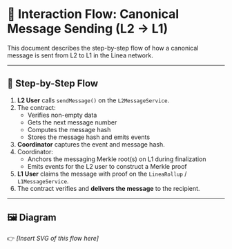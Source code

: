 
# 📩 Interaction Flow: Canonical Message Sending (L2 → L1)

This document describes the step-by-step flow of how a canonical message is sent from L2 to L1 in the Linea network.

---

## 🔄 Step-by-Step Flow

1. **L2 User** calls `sendMessage()` on the `L2MessageService`.
2. The contract:
   - Verifies non-empty data
   - Gets the next message number
   - Computes the message hash
   - Stores the message hash and emits events
3. **Coordinator** captures the event and message hash.
4. Coordinator:
   - Anchors the messaging Merkle root(s) on L1 during finalization
   - Emits events for the L2 user to construct a Merkle proof
5. **L1 User** claims the message with proof on the `LineaRollup` / `L1MessageService`.
6. The contract verifies and **delivers the message** to the recipient.

---

## 🖼️ Diagram

👉 _[Insert SVG of this flow here]_
